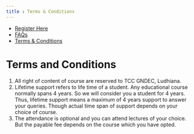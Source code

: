 ```yaml
---
title : Terms & Conditions 
---
```


<link rel = "stylesheet" href = "style/intro.css">

<div class="nav_bar" markdown="1">
<div class="menu" markdown="1">

* [Register Here](https://goo.gl/forms/YeDk8IqOeDLKQOtB2)
* [FAQs](/FAQ.md)
* [Terms & Conditions](/Terms.md)

</div>
</div>

# Terms and Conditions

1. All right of content of course are reserved to TCC GNDEC, Ludhiana.
1. Lifetime support refers to life time of a student. Any educational course normally spans 4 years. So we will consider you a student for 4 years. Thus, lifetime support means a maximum of 4 years support to answer your queries. Though actual time span of support depends on your choice of course.
1. The attendance is optional and you can attend lectures of your choice. But the payable fee depends on the course which you have opted.

